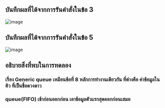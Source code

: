 ## บันทึกผลที่ได้จากการรันคำสั่งในข้อ 3
![image](https://github.com/Sorawit255/03376836-OOP-2566-Lab-14/assets/144196505/664d90c2-29a7-46fd-8b7b-359f0c5845b2)

## บันทึกผลที่ได้จากการรันคำสั่งในข้อ 5
![image](https://github.com/Sorawit255/03376836-OOP-2566-Lab-14/assets/144196505/d093c895-9a96-4a13-aee6-91920fea3bb9)

## อธิบายสิ่งที่พบในการทดลอง
### เรี่อง Generic queue เหมือนข้อที่ 8 หลักการทำงานเดียวกัน ที่ต่างคือ ค่าข้อมูลใน คิว ที่เป็นชื่อดวงดาว
### queue(FIFO) เข้าก่อนออกก่อน เอาข้อมูลตัวแรกสุดออกก่อนเสมอ
